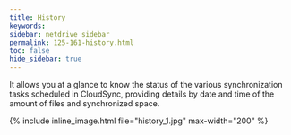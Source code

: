 ```yaml
---
title: History
keywords:
sidebar: netdrive_sidebar
permalink: 125-161-history.html
toc: false
hide_sidebar: true
---
```


It allows you at a glance to know the status of the various synchronization tasks scheduled in CloudSync, providing details by date and time of the amount of files and synchronized space.

{% include inline_image.html file="history_1.jpg" max-width="200" %}

<BR><BR><BR><BR><BR><BR>